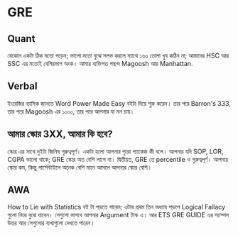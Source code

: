 # GRE

## Quant

যেকোন একটা ঠিক মতো পড়েন; ভালো মতো বুঝে সলভ করলে ম্যাথে ১৬০ তোলা খুব কঠিন না; আমাদের HSC আর SSC এর মতোই বেশিরভাগ অংক। আমার ব্যক্তিগত পছন্দ Magoosh আর Manhattan.

## Verbal

ইংরেজির ব্যাসিক জানতে Word Power Made Easy বইটা দিয়ে শুরু করেন। তার পরে Barron's 333, তার পরে Magoosh এর ১০০০, তার পরে আপনার যা মন চায়।

## আমার স্কোর 3XX, আমার কি হবে?

স্কোর এর সাথে দুইটা জিনিষ গুরুত্বপূর্ণ। একটা হলো আপনার পুরো প্যাকেজ কী বলে। আপনার যদি SOP, LOR, CGPA  ভালো থাকে; GRE স্কোর অত বেশি লাগে না। দ্বিতীয়ত, GRE তে percentile ও গুরুত্বপূর্ণ। আপনার স্কোর কম, কিন্তু পার্সেন্টাইলে অনেক বেশি মানে আসলে আপনার স্কোর বেশি।

## AWA

How to Lie with Statistics বই টা পড়তে পারেন; এটার প্রথম তিন অধ্যায় পড়লে Logical Fallacy গুলো নিয়ে বুঝে যাবেন। সেগুলো লাগবে আপনার Argument টাস্ক এ। আর ETS GRE GUIDE এর স্যাম্পল উত্তর আর সেগুলোর ব্যখাগুলো দেখতে পারেন।